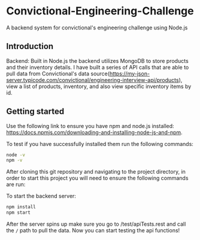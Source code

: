# Convictional-Engineering-Challenge
A backend system for convictional's engineering challenge using Node.js


## Introduction

Backend: Built in Node.js the backend utilizes MongoDB to store products and their inventory details. I have built a series of API calls that are able to pull data from Convictional's data source(https://my-json-server.typicode.com/convictional/engineering-interview-api/products), view a list of products, inventory, and also view specific inventory items by id.


## Getting started

Use the following link to ensure you have npm and node.js installed: https://docs.npmjs.com/downloading-and-installing-node-js-and-npm.

To test if you have successfully installed them run the following commands:

```bash
node -v
npm -v
```

After cloning this git repository and navigating to the project directory, in order to start this project you will need to ensure the following commands are run:

To start the backend server:
```bash
npm install
npm start
```

After the server spins up make sure you go to /test/apiTests.rest and call the ```/``` path to pull the data. Now you can start testing the api functions!